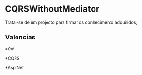 # CQRSWithoutMediator
Trata -se de um projecto para firmar os conhecimento adquiridos, 
## Valencias
 *C#
 
 *CQRS
 
 *Asp.Net
 
